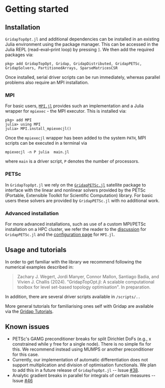 # Getting started

## Installation

`GridapTopOpt.jl` and additional dependencies can be installed in an existing Julia environment using the package manager. This can be accessed in the Julia REPL (read-eval–print loop) by pressing `]`. We then add the required packages via:
```
pkg> add GridapTopOpt, Gridap, GridapDistributed, GridapPETSc, GridapSolvers, PartitionedArrays, SparseMatricesCSR
```
Once installed, serial driver scripts can be run immediately, whereas parallel problems also require an MPI installation.

### MPI
For basic users, [`MPI.jl`](https://github.com/JuliaParallel/MPI.jl) provides such an implementation and a Julia wrapper for `mpiexec` - the MPI executor. This is installed via:
```
pkg> add MPI
julia> using MPI
julia> MPI.install_mpiexecjl()
```
Once the `mpiexecjl` wrapper has been added to the system `PATH`, MPI scripts can be executed in a terminal via
```
mpiexecjl -n P julia  main.jl
```
where `main` is a driver script, `P` denotes the number of processors.

### PETSc
In `GridapTopOpt.jl` we rely on the [`GridapPETSc.jl`](https://github.com/gridap/GridapPETSc.jl) satellite package to interface with the linear and nonlinear solvers provided by the PETSc (Portable, Extensible Toolkit for Scientific Computation) library. For basic users these solvers are provided by `GridapPETSc.jl` with no additional work.

### Advanced installation
For more advanced installations, such as use of a custom MPI/PETSc installation on a HPC cluster, we refer the reader to the [discussion](https://github.com/gridap/GridapPETSc.jl) for `GridapPETSc.jl` and the [configuration page](https://juliaparallel.org/MPI.jl/stable/configuration/) for `MPI.jl`.

## Usage and tutorials
In order to get familiar with the library we recommend following the numerical examples described in:

> Zachary J. Wegert, Jordi Manyer, Connor Mallon, Santiago Badia, and Vivien J. Challis (2024). "GridapTopOpt.jl: A scalable computational toolbox for level set-based topology optimisation". In preparation.

In addition, there are several driver scripts available in `/scripts/..`

More general tutorials for familiarising ones self with Gridap are available via the [Gridap Tutorials](https://gridap.github.io/Tutorials/dev/).

## Known issues
- PETSc's GAMG preconditioner breaks for split Dirichlet DoFs (e.g., x constrained while y free for a single node). There is no simple fix for this. We recommend instead using MUMPS or another preconditioner for this case.
- Currently, our implementation of automatic differentiation does not support multiplication and division of optimisation functionals. We plan to add this in a future release of `GridapTopOpt.jl` -- Issue [#38](https://github.com/zjwegert/GridapTopOpt/issues/38).
- Analytic gradient breaks in parallel for integrals of certain measures -- Issue [#46](https://github.com/zjwegert/GridapTopOpt/issues/46)